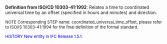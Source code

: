 ﻿**Definition from ISO/CD 10303-41:1992**: Relates a time to coordinated universal time by an offset (specified in hours and minutes) and direction.

> <font size="-1">
  NOTE Corresponding STEP name: coordinated_universal_time_offset, please refer to ISO/IS 10303-41:1994
  for the final definition of the formal standard.
</font>

> <font size="-1" color="#0000FF">
  HISTORY New entity in IFC Release 1.5.1.
</font>
